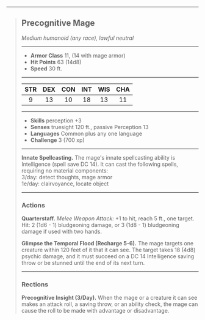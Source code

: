 ***
> ## Precognitive Mage
> *Medium humanoid (any race), lawful neutral*
> 
> ***
> 
> - **Armor Class** 11, (14 with mage armor)
> - **Hit Points** 63 (14d8)
> - **Speed** 30 ft.
> 
> ***
> 
> |STR|DEX|CON|INT|WIS|CHA|
> |:---:|:---:|:---:|:---:|:---:|:---:|
> |9|13|10|18|13|11|
> 
> ***
> 
> - **Skills** perception +3
> - **Senses** truesight 120 ft., passive Perception 13
> - **Languages** Common plus any one language
> - **Challenge** 3 (700 xp)
> 
> ***
> 
> **Innate Spellcasting.** The mage's innate spellcasting ability is Intelligence (spell save DC 14). It can cast the following spells, requiring no material components:  
> 3/day: detect thoughts, mage armor  
> 1e/day: clairvoyance, locate object
> 
> ***
> 
> ### Actions
> **Quarterstaff.** *Melee Weapon Attack:* +1 to hit, reach 5 ft., one target. Hit: 2 (1d6 - 1) bludgeoning damage, or 3 (1d8 - 1) bludgeoning damage if used with two hands.
> 
> **Glimpse the Temporal Flood (Recharge 5-6).** The mage targets one creature within 120 feet of it that it can see. The target takes 18 (4d8) psychic damage, and it must succeed on a DC 14 Intelligence saving throw or be stunned until the end of its next turn.
> 
> ***
> 
> ### Rections
> **Precognitive Insight (3/Day).** When the mage or a creature it can see makes an attack roll, a saving throw, or an ability check, the mage can cause the roll to be made with advantage or disadvantage.